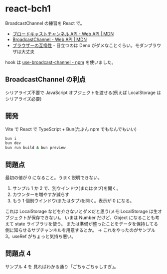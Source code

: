 # react-bch1

BroadcastChannel の練習を React で。

- [ブロードキャストチャンネル API - Web API | MDN](https://developer.mozilla.org/ja/docs/Web/API/Broadcast_Channel_API)
- [BroadcastChannel - Web API | MDN](https://developer.mozilla.org/ja/docs/Web/API/BroadcastChannel)
- [ブラウザーの互換性](https://developer.mozilla.org/ja/docs/Web/API/Broadcast_Channel_API#%E3%83%96%E3%83%A9%E3%82%A6%E3%82%B6%E3%83%BC%E3%81%AE%E4%BA%92%E6%8F%9B%E6%80%A7) - 目立つのは Deno がダメなことぐらい。モダンブラウザは大丈夫

hook は
[use-broadcast-channel - npm](https://www.npmjs.com/package/use-broadcast-channel)
を使いました。

## BroadcastChannel の利点

シリアライズ不要で JavaScript オブジェクトを渡せる(例えば LocalStorage はシリアライズ必要)

## 開発

Vite で React で TypeScript + Bun(たぶん npm でもなんでもいい)

```sh
bun i
bun dev
bun run build & bun preview
```

## 問題点

最初の値が 0 になること。うまく説明できない。

1. サンプル 1 か 2 で、別ウインドウ(またはタブ)を開く。
2. カウンターを増やすか減らす
3. もう 1 個別ウインドウ(またはタブ)を開く。表示が 0 になる。

これは LocalStorage などを介さないとダメだと思う(メモ:LocalStorage は生オブジェクトが保存できない)。
いまは Number だけど、Object になることも考えて state ライブラリを使う。
または準備が整ったことをデータを保持してる側に知らせるサブチャンネルを用意するとか。
→ これをやったのがサンプル 3。useRef がちょっと気持ち悪い。

## 問題点 4

サンプル 4 を
見ればわかる通り「ごちゃごちゃしすぎ」。
